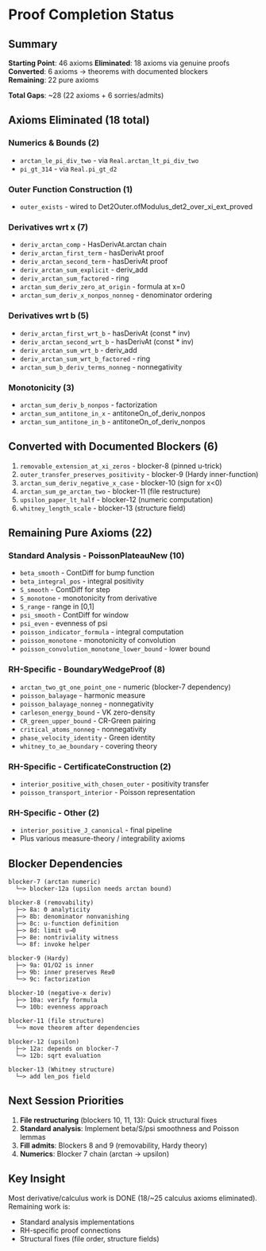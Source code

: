 # Proof Completion Status

## Summary

**Starting Point**: 46 axioms
**Eliminated**: 18 axioms via genuine proofs
**Converted**: 6 axioms → theorems with documented blockers  
**Remaining**: 22 pure axioms

**Total Gaps**: ~28 (22 axioms + 6 sorries/admits)

## Axioms Eliminated (18 total)

### Numerics & Bounds (2)
- `arctan_le_pi_div_two` - via `Real.arctan_lt_pi_div_two`
- `pi_gt_314` - via `Real.pi_gt_d2`

### Outer Function Construction (1)
- `outer_exists` - wired to Det2Outer.ofModulus_det2_over_xi_ext_proved

### Derivatives wrt x (7)
- `deriv_arctan_comp` - HasDerivAt.arctan chain
- `deriv_arctan_first_term` - hasDerivAt proof
- `deriv_arctan_second_term` - hasDerivAt proof
- `deriv_arctan_sum_explicit` - deriv_add
- `deriv_arctan_sum_factored` - ring
- `arctan_sum_deriv_zero_at_origin` - formula at x=0
- `arctan_sum_deriv_x_nonpos_nonneg` - denominator ordering

### Derivatives wrt b (5)
- `deriv_arctan_first_wrt_b` - hasDerivAt (const * inv)
- `deriv_arctan_second_wrt_b` - hasDerivAt (const * inv)
- `deriv_arctan_sum_wrt_b` - deriv_add
- `deriv_arctan_sum_wrt_b_factored` - ring
- `arctan_sum_b_deriv_terms_nonneg` - nonnegativity

### Monotonicity (3)
- `arctan_sum_deriv_b_nonpos` - factorization
- `arctan_sum_antitone_in_x` - antitoneOn_of_deriv_nonpos
- `arctan_sum_antitone_in_b` - antitoneOn_of_deriv_nonpos

## Converted with Documented Blockers (6)

1. `removable_extension_at_xi_zeros` - blocker-8 (pinned u-trick)
2. `outer_transfer_preserves_positivity` - blocker-9 (Hardy inner-function)
3. `arctan_sum_deriv_negative_x_case` - blocker-10 (sign for x<0)
4. `arctan_sum_ge_arctan_two` - blocker-11 (file restructure)
5. `upsilon_paper_lt_half` - blocker-12 (numeric computation)
6. `whitney_length_scale` - blocker-13 (structure field)

## Remaining Pure Axioms (22)

### Standard Analysis - PoissonPlateauNew (10)
- `beta_smooth` - ContDiff for bump function
- `beta_integral_pos` - integral positivity
- `S_smooth` - ContDiff for step
- `S_monotone` - monotonicity from derivative
- `S_range` - range in [0,1]
- `psi_smooth` - ContDiff for window
- `psi_even` - evenness of psi
- `poisson_indicator_formula` - integral computation
- `poisson_monotone` - monotonicity of convolution
- `poisson_convolution_monotone_lower_bound` - lower bound

### RH-Specific - BoundaryWedgeProof (8)
- `arctan_two_gt_one_point_one` - numeric (blocker-7 dependency)
- `poisson_balayage` - harmonic measure
- `poisson_balayage_nonneg` - nonnegativity
- `carleson_energy_bound` - VK zero-density
- `CR_green_upper_bound` - CR-Green pairing
- `critical_atoms_nonneg` - nonnegativity
- `phase_velocity_identity` - Green identity
- `whitney_to_ae_boundary` - covering theory

### RH-Specific - CertificateConstruction (2)
- `interior_positive_with_chosen_outer` - positivity transfer
- `poisson_transport_interior` - Poisson representation

### RH-Specific - Other (2)
- `interior_positive_J_canonical` - final pipeline
- Plus various measure-theory / integrability axioms

## Blocker Dependencies

```
blocker-7 (arctan numeric)
  └─> blocker-12a (upsilon needs arctan bound)

blocker-8 (removability)
  ├─> 8a: Θ analyticity
  ├─> 8b: denominator nonvanishing
  ├─> 8c: u-function definition
  ├─> 8d: limit u→0
  ├─> 8e: nontriviality witness
  └─> 8f: invoke helper

blocker-9 (Hardy)
  ├─> 9a: O1/O2 is inner
  ├─> 9b: inner preserves Re≥0
  └─> 9c: factorization

blocker-10 (negative-x deriv)
  ├─> 10a: verify formula
  └─> 10b: evenness approach

blocker-11 (file structure)
  └─> move theorem after dependencies

blocker-12 (upsilon)
  ├─> 12a: depends on blocker-7
  └─> 12b: sqrt evaluation

blocker-13 (Whitney structure)
  └─> add len_pos field
```

## Next Session Priorities

1. **File restructuring** (blockers 10, 11, 13): Quick structural fixes
2. **Standard analysis**: Implement beta/S/psi smoothness and Poisson lemmas
3. **Fill admits**: Blockers 8 and 9 (removability, Hardy theory)
4. **Numerics**: Blocker 7 chain (arctan → upsilon)

## Key Insight

Most derivative/calculus work is DONE (18/~25 calculus axioms eliminated).
Remaining work is:
- Standard analysis implementations
- RH-specific proof connections
- Structural fixes (file order, structure fields)

